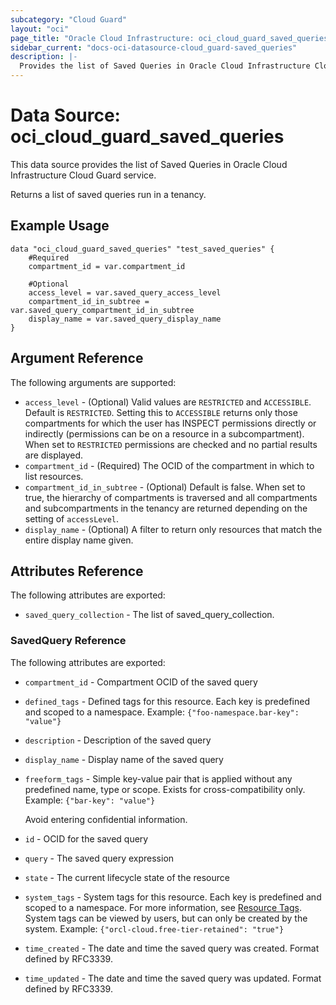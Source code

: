 ```yaml
---
subcategory: "Cloud Guard"
layout: "oci"
page_title: "Oracle Cloud Infrastructure: oci_cloud_guard_saved_queries"
sidebar_current: "docs-oci-datasource-cloud_guard-saved_queries"
description: |-
  Provides the list of Saved Queries in Oracle Cloud Infrastructure Cloud Guard service
---
```


# Data Source: oci_cloud_guard_saved_queries
This data source provides the list of Saved Queries in Oracle Cloud Infrastructure Cloud Guard service.

Returns a list of saved queries run in a tenancy.


## Example Usage

```hcl
data "oci_cloud_guard_saved_queries" "test_saved_queries" {
	#Required
	compartment_id = var.compartment_id

	#Optional
	access_level = var.saved_query_access_level
	compartment_id_in_subtree = var.saved_query_compartment_id_in_subtree
	display_name = var.saved_query_display_name
}
```

## Argument Reference

The following arguments are supported:

* `access_level` - (Optional) Valid values are `RESTRICTED` and `ACCESSIBLE`. Default is `RESTRICTED`. Setting this to `ACCESSIBLE` returns only those compartments for which the user has INSPECT permissions directly or indirectly (permissions can be on a resource in a subcompartment). When set to `RESTRICTED` permissions are checked and no partial results are displayed. 
* `compartment_id` - (Required) The OCID of the compartment in which to list resources.
* `compartment_id_in_subtree` - (Optional) Default is false. When set to true, the hierarchy of compartments is traversed and all compartments and subcompartments in the tenancy are returned depending on the setting of `accessLevel`. 
* `display_name` - (Optional) A filter to return only resources that match the entire display name given.


## Attributes Reference

The following attributes are exported:

* `saved_query_collection` - The list of saved_query_collection.

### SavedQuery Reference

The following attributes are exported:

* `compartment_id` - Compartment OCID of the saved query
* `defined_tags` - Defined tags for this resource. Each key is predefined and scoped to a namespace. Example: `{"foo-namespace.bar-key": "value"}` 
* `description` - Description of the saved query
* `display_name` - Display name of the saved query
* `freeform_tags` - Simple key-value pair that is applied without any predefined name, type or scope. Exists for cross-compatibility only. Example: `{"bar-key": "value"}`

	Avoid entering confidential information. 
* `id` - OCID for the saved query
* `query` - The saved query expression
* `state` - The current lifecycle state of the resource
* `system_tags` - System tags for this resource. Each key is predefined and scoped to a namespace. For more information, see [Resource Tags](https://docs.cloud.oracle.com/iaas/Content/General/Concepts/resourcetags.htm). System tags can be viewed by users, but can only be created by the system.  Example: `{"orcl-cloud.free-tier-retained": "true"}` 
* `time_created` - The date and time the saved query was created. Format defined by RFC3339.
* `time_updated` - The date and time the saved query was updated. Format defined by RFC3339.

